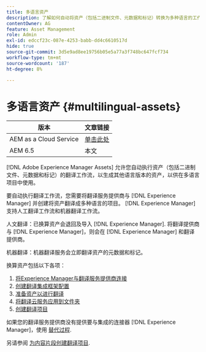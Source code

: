 ```yaml
---
title: 多语言资产
description: 了解如何自动将资产（包括二进制文件、元数据和标记）转换为多种语言的工作流。
contentOwner: AG
feature: Asset Management
role: Admin
exl-id: edccf23c-087e-4253-babb-dd4c6610517d
hide: true
source-git-commit: 3d5e9ad8ee19756b05e5a77a3f748bc647fcf734
workflow-type: tm+mt
source-wordcount: '187'
ht-degree: 8%

---
```


# 多语言资产 {#multilingual-assets}

| 版本 | 文章链接 |
| -------- | ---------------------------- |
| AEM as a Cloud Service | [单击此处](https://experienceleague.adobe.com/docs/experience-manager-cloud-service/content/assets/admin/translate-assets.html?lang=en) |
| AEM 6.5 | 本文 |

[!DNL Adobe Experience Manager Assets] 允许您自动执行资产（包括二进制文件、元数据和标记）的翻译工作流，以生成其他语言版本的资产，以供在多语言项目中使用。

要自动执行翻译工作流，您需要将翻译服务提供商与 [!DNL Experience Manager] 并创建将资产翻译成多种语言的项目。 [!DNL Experience Manager] 支持人工翻译工作流和机器翻译工作流。

人文翻译：已换算资产会退回及导入 [!DNL Experience Manager]. 将翻译提供商与 [!DNL Experience Manager]，则会在 [!DNL Experience Manager] 和翻译提供商。

机器翻译：机器翻译服务会立即翻译资产的元数据和标记。

换算资产包括以下各项：

1. [将Experience Manager与翻译服务提供商连接](/help/sites-administering/tc-tic.md#connecting-to-a-translation-service-provider)
1. [创建翻译集成框架配置](/help/sites-administering/tc-tic.md)
1. [准备资产以进行翻译](preparing-assets-for-translation.md)
1. [将翻译云服务应用到文件夹](transition-cloud-services.md)
1. [创建翻译项目](translation-projects.md)

如果您的翻译服务提供商没有提供要与集成的连接器 [!DNL Experience Manager]，使用 [替代过程](/help/sites-administering/tc-manage.md#exporting-a-translation-job).

另请参阅 [为内容片段创建翻译项目](creating-translation-projects-for-content-fragments.md).
